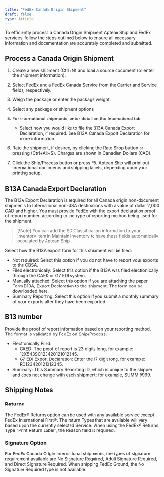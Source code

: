 ```yaml
---
title: "FedEx Canada Origin Shipment"
draft: false
type: Article
---
```

To efficiently process a Canada Origin Shipment Aptean Ship and FedEx services, follow the steps outlined below to ensure all necessary information and documentation are accurately completed and submitted.

## Process a Canada Origin Shipment

1. Create a new shipment (Ctrl+N) and load a source document (or enter the shipment information).
2. Select FedEx and a FedEx Canada Service from the Carrier and Service fields, respectively.

3. Weigh the package or enter the package weight.
4. Select any package or shipment options.
5. For international shipments, enter detail on the International tab.
    -   Select how you would like to file the B13A Canada Export Declaration, if required. See B13A Canada Export Declaration for more information.
6. Rate the shipment, if desired, by clicking the Rate Shop button or pressing (Ctrl+Alt+S). Charges are shown in Canadian Dollars (CAD).

7. Click the Ship/Process button or press F5. Aptean Ship will print out International documents and shipping labels, depending upon your printing setup.
## B13A Canada Export Declaration
The B13A Export Declaration is required for all Canada origin non-document shipments to International non-USA destinations with a value of dollar 2,000 CAD and higher. You must provide FedEx with the export declaration proof of report number, according to the type of reporting method being used for the shipment.

> [!Note] You can add the SC Classification information to your inventory item in Maintain Inventory to have these fields automatically populated by Aptean Ship.

Select how the B13A export form for this shipment will be filed:

-   Not required: Select this option if you do not have to report your exports to the CBSA.
-   Filed electronically: Select this option if the B13A was filed electronically through the CAED or G7 EDI system.
-   Manually attached: Select this option if you are attaching the paper Form B13A, Export Declaration to the shipment. The form can be downloaded here.
-   Summary Reporting: Select this option if you submit a monthly summary of your exports after they have been exported.

## B13 number
Provide the proof of report information based on your reporting method. The format is validated by FedEx on Ship/Process:

-   Electronically Filed:
    -   CAED: The proof of report is 23 digits long, for example: 12X543SC123420121012345.
    -   G7 EDI Export Declaration: Enter the 17 digit long, for example: RC123420121012345.
-   Summary:  This Summary Reporting ID, which is unique to the shipper and does not change with each shipment; for example, SUMM 9999.

## Shipping Notes
### Returns

The FedEx® Returns option can be used with any available service except FedEx International First®. The return Types that are available will vary based upon the currently selected Service. When using the FedEx® Returns Type “Print Return Label”, the Reason field is required.


### Signature Option

For FedEx Canada Origin international shipments, the types of signature requirement available are No Signature Required, Adult Signature Required, and Direct Signature Required. When shipping FedEx Ground, the No Signature Required type is not available.

